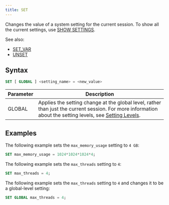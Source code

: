 ```yaml
---
title: SET
---
```


Changes the value of a system setting for the current session. To show all the current settings, use [SHOW SETTINGS](03-show-settings.md).

See also:
- [SET_VAR](03-set-var.md)
- [UNSET](02-unset.md)

## Syntax

```sql
SET [ GLOBAL ] <setting_name> = <new_value>
```

| Parameter | Description                                                                                                                                                                                          |
|-----------|------------------------------------------------------------------------------------------------------------------------------------------------------------------------------------------------------|
| GLOBAL    | Applies the setting change at the global level, rather than just the current session. For more information about the setting levels, see  [Setting Levels](03-show-settings.md#setting-levels). |

## Examples

The following example sets the `max_memory_usage` setting to `4 GB`:

```sql
SET max_memory_usage = 1024*1024*1024*4;
```

The following example sets the `max_threads` setting to `4`:

```sql
SET max_threads = 4;
```

The following example sets the `max_threads` setting to `4` and changes it to be a global-level setting:

```sql
SET GLOBAL max_threads = 4;
```